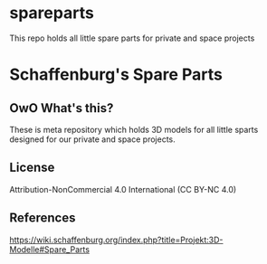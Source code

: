 # spareparts
This repo holds all little spare parts for private and space projects

# Schaffenburg's Spare Parts

## OwO What's this?
These is meta repository which holds 3D models for all little sparts designed for our private and space projects.

## License
Attribution-NonCommercial 4.0 International (CC BY-NC 4.0)

## References
https://wiki.schaffenburg.org/index.php?title=Projekt:3D-Modelle#Spare_Parts

